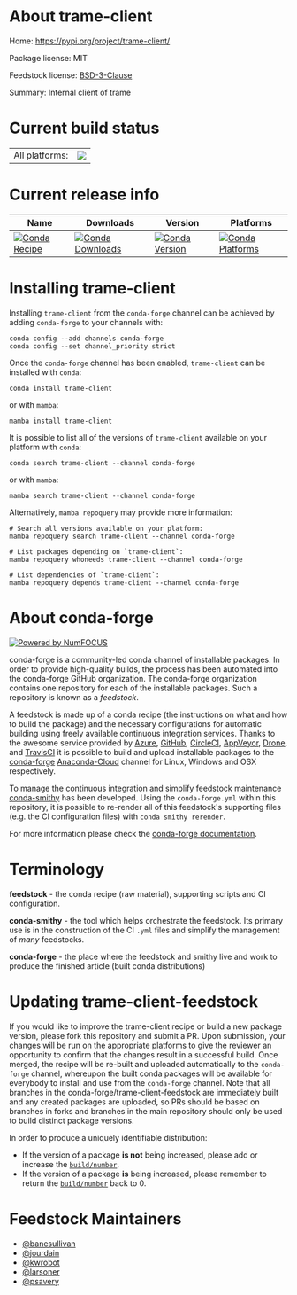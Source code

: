 About trame-client
==================

Home: https://pypi.org/project/trame-client/

Package license: MIT

Feedstock license: [BSD-3-Clause](https://github.com/conda-forge/trame-client-feedstock/blob/main/LICENSE.txt)

Summary: Internal client of trame

Current build status
====================


<table><tr><td>All platforms:</td>
    <td>
      <a href="https://dev.azure.com/conda-forge/feedstock-builds/_build/latest?definitionId=18597&branchName=main">
        <img src="https://dev.azure.com/conda-forge/feedstock-builds/_apis/build/status/trame-client-feedstock?branchName=main">
      </a>
    </td>
  </tr>
</table>

Current release info
====================

| Name | Downloads | Version | Platforms |
| --- | --- | --- | --- |
| [![Conda Recipe](https://img.shields.io/badge/recipe-trame--client-green.svg)](https://anaconda.org/conda-forge/trame-client) | [![Conda Downloads](https://img.shields.io/conda/dn/conda-forge/trame-client.svg)](https://anaconda.org/conda-forge/trame-client) | [![Conda Version](https://img.shields.io/conda/vn/conda-forge/trame-client.svg)](https://anaconda.org/conda-forge/trame-client) | [![Conda Platforms](https://img.shields.io/conda/pn/conda-forge/trame-client.svg)](https://anaconda.org/conda-forge/trame-client) |

Installing trame-client
=======================

Installing `trame-client` from the `conda-forge` channel can be achieved by adding `conda-forge` to your channels with:

```
conda config --add channels conda-forge
conda config --set channel_priority strict
```

Once the `conda-forge` channel has been enabled, `trame-client` can be installed with `conda`:

```
conda install trame-client
```

or with `mamba`:

```
mamba install trame-client
```

It is possible to list all of the versions of `trame-client` available on your platform with `conda`:

```
conda search trame-client --channel conda-forge
```

or with `mamba`:

```
mamba search trame-client --channel conda-forge
```

Alternatively, `mamba repoquery` may provide more information:

```
# Search all versions available on your platform:
mamba repoquery search trame-client --channel conda-forge

# List packages depending on `trame-client`:
mamba repoquery whoneeds trame-client --channel conda-forge

# List dependencies of `trame-client`:
mamba repoquery depends trame-client --channel conda-forge
```


About conda-forge
=================

[![Powered by
NumFOCUS](https://img.shields.io/badge/powered%20by-NumFOCUS-orange.svg?style=flat&colorA=E1523D&colorB=007D8A)](https://numfocus.org)

conda-forge is a community-led conda channel of installable packages.
In order to provide high-quality builds, the process has been automated into the
conda-forge GitHub organization. The conda-forge organization contains one repository
for each of the installable packages. Such a repository is known as a *feedstock*.

A feedstock is made up of a conda recipe (the instructions on what and how to build
the package) and the necessary configurations for automatic building using freely
available continuous integration services. Thanks to the awesome service provided by
[Azure](https://azure.microsoft.com/en-us/services/devops/), [GitHub](https://github.com/),
[CircleCI](https://circleci.com/), [AppVeyor](https://www.appveyor.com/),
[Drone](https://cloud.drone.io/welcome), and [TravisCI](https://travis-ci.com/)
it is possible to build and upload installable packages to the
[conda-forge](https://anaconda.org/conda-forge) [Anaconda-Cloud](https://anaconda.org/)
channel for Linux, Windows and OSX respectively.

To manage the continuous integration and simplify feedstock maintenance
[conda-smithy](https://github.com/conda-forge/conda-smithy) has been developed.
Using the ``conda-forge.yml`` within this repository, it is possible to re-render all of
this feedstock's supporting files (e.g. the CI configuration files) with ``conda smithy rerender``.

For more information please check the [conda-forge documentation](https://conda-forge.org/docs/).

Terminology
===========

**feedstock** - the conda recipe (raw material), supporting scripts and CI configuration.

**conda-smithy** - the tool which helps orchestrate the feedstock.
                   Its primary use is in the construction of the CI ``.yml`` files
                   and simplify the management of *many* feedstocks.

**conda-forge** - the place where the feedstock and smithy live and work to
                  produce the finished article (built conda distributions)


Updating trame-client-feedstock
===============================

If you would like to improve the trame-client recipe or build a new
package version, please fork this repository and submit a PR. Upon submission,
your changes will be run on the appropriate platforms to give the reviewer an
opportunity to confirm that the changes result in a successful build. Once
merged, the recipe will be re-built and uploaded automatically to the
`conda-forge` channel, whereupon the built conda packages will be available for
everybody to install and use from the `conda-forge` channel.
Note that all branches in the conda-forge/trame-client-feedstock are
immediately built and any created packages are uploaded, so PRs should be based
on branches in forks and branches in the main repository should only be used to
build distinct package versions.

In order to produce a uniquely identifiable distribution:
 * If the version of a package **is not** being increased, please add or increase
   the [``build/number``](https://docs.conda.io/projects/conda-build/en/latest/resources/define-metadata.html#build-number-and-string).
 * If the version of a package **is** being increased, please remember to return
   the [``build/number``](https://docs.conda.io/projects/conda-build/en/latest/resources/define-metadata.html#build-number-and-string)
   back to 0.

Feedstock Maintainers
=====================

* [@banesullivan](https://github.com/banesullivan/)
* [@jourdain](https://github.com/jourdain/)
* [@kwrobot](https://github.com/kwrobot/)
* [@larsoner](https://github.com/larsoner/)
* [@psavery](https://github.com/psavery/)

